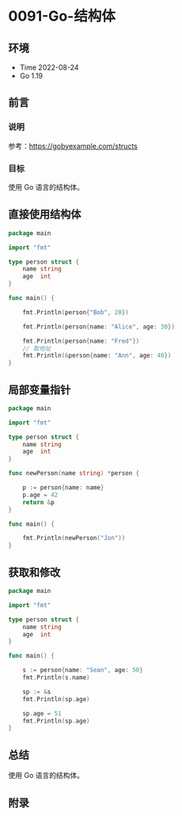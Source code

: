 # 0091-Go-结构体

## 环境

- Time 2022-08-24
- Go 1.19

## 前言

### 说明

参考：<https://gobyexample.com/structs>

### 目标

使用 Go 语言的结构体。

## 直接使用结构体

```go
package main

import "fmt"

type person struct {
    name string
    age  int
}

func main() {

    fmt.Println(person{"Bob", 20})

    fmt.Println(person{name: "Alice", age: 30})

    fmt.Println(person{name: "Fred"})
    // 取地址
    fmt.Println(&person{name: "Ann", age: 40})
}
```

## 局部变量指针

```go
package main

import "fmt"

type person struct {
    name string
    age  int
}

func newPerson(name string) *person {

    p := person{name: name}
    p.age = 42
    return &p
}

func main() {

    fmt.Println(newPerson("Jon"))
}
```

## 获取和修改

```go
package main

import "fmt"

type person struct {
    name string
    age  int
}

func main() {

    s := person{name: "Sean", age: 50}
    fmt.Println(s.name)

    sp := &s
    fmt.Println(sp.age)

    sp.age = 51
    fmt.Println(sp.age)
}
```

## 总结

使用 Go 语言的结构体。

## 附录
